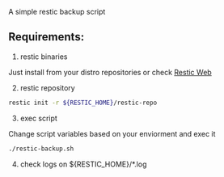 A simple restic backup script

## Requirements:

1. restic binaries

Just install from your distro repositories or check [Restic Web](https://restic.net/)

2. restic repository

```bash
restic init -r ${RESTIC_HOME}/restic-repo
```
3. exec script

Change script variables based on your enviorment and exec it

```bash
./restic-backup.sh
```

4. check logs on ${RESTIC_HOME}/*.log
